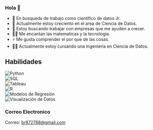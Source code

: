 ### Hola 👋

- 🔭 En busqueda de trabajo como cientifico de datos Jr.
- 🌱 Actualmente estoy creciento en el area de Ciencia de Datos.
- 👯 Estoy buscando trabajar con empresas que me ayuden a crecer.
- 🧑‍💻 Me encantan las matematicas y la tecnologia.
- ⚡ Me gusta comprender el por que de las cosas.
- 🧑‍🎓 Actualmente estoy cursando una Ingenieria en Ciencia de Datos.


## Habilidades
 ![Python](https://img.shields.io/badge/logo-python-yellow?logo=python)</br>
 ![SQL](https://img.shields.io/badge/language-SQL-blue?logo=sql&logoColor=white)</br>
 ![Tableau](https://img.shields.io/badge/tool-Tableau-blue?logo=tableau) </br>
 ![R](https://img.shields.io/badge/language-R-blue?logo=r)</br>
 ![Modelos de Regresión](https://img.shields.io/badge/Modelos-de%20Regresi%C3%B3n-orange)</br>
 ![Visualización de Datos](https://img.shields.io/badge/Visualizaci%C3%B3n-de%20Datos-blueviolet)
 

### Correo Electronico 
Correo: br872788@gmail.com
